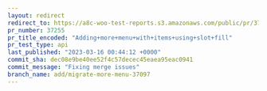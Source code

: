 ```yaml
---
layout: redirect
redirect_to: https://a8c-woo-test-reports.s3.amazonaws.com/public/pr/37255/api/index.html
pr_number: 37255
pr_title_encoded: "Adding+more+menu+with+items+using+slot+fill"
pr_test_type: api
last_published: "2023-03-16 00:44:12 +0000"
commit_sha: dec08e9be40ee52f4c57decec45eaea95eac0941
commit_message: "Fixing merge issues"
branch_name: add/migrate-more-menu-37097
---
```

